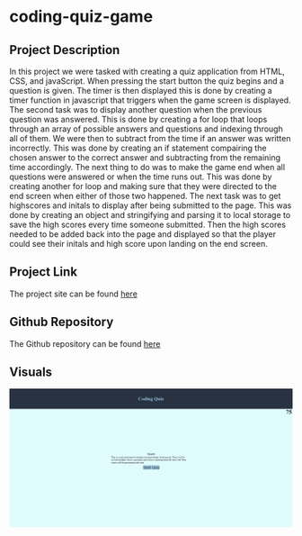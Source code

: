 # coding-quiz-game

## Project Description

In this project we were tasked with creating a quiz application from HTML, CSS, and javaScript. When pressing the start button the quiz begins and a question is given. The timer is then displayed this is done by creating a timer function in javascript that triggers when the game screen is displayed. The second task was to display another question when the previous question was answered. This is done by creating a for loop that loops through an array of possible answers and questions and indexing through all of them. We were then to subtract from the time if an answer was written incorrectly. This was done by creating an if statement compairing the chosen answer to the correct answer and subtracting from the remaining time accordingly. The next thing to do was to make the game end when all questions were answered or when the time runs out. This was done by creating another for loop and making sure that they were directed to the end screen when either of those two happened. The next task was to get highscores and initals to display after being submitted to the page. This was done by creating an object and stringifying and parsing it to local storage to save the high scores every time someone submitted. Then the high scores needed to be added back into the page and displayed so that the player could see their initals and high score upon landing on the end screen.

## Project Link
The project site can be found [here](https://choyle-01.github.io/coding-quiz-game/)

## Github Repository
The Github repository can be found [here](https://github.com/choyle-01/coding-quiz-game)

## Visuals
![photo of finished website](./assets/Coding-Quiz.png)